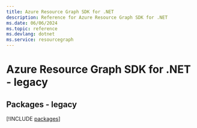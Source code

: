 ```yaml
---
title: Azure Resource Graph SDK for .NET
description: Reference for Azure Resource Graph SDK for .NET
ms.date: 06/06/2024
ms.topic: reference
ms.devlang: dotnet
ms.service: resourcegraph
---
```

# Azure Resource Graph SDK for .NET - legacy
## Packages - legacy
[!INCLUDE [packages](resource-graph-index.md)]